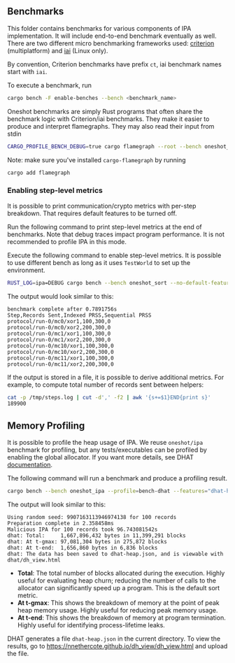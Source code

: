 ## Benchmarks

This folder contains benchmarks for various components of IPA implementation. It will include end-to-end benchmark eventually as well. There are two different micro benchmarking frameworks used: [criterion](https://github.com/bheisler/criterion.rs) (multiplatform) and [iai](https://github.com/bheisler/iai) (Linux only).

By convention, Criterion benchmarks have prefix `ct`, iai benchmark names start with `iai`.

To execute a benchmark, run

```bash
cargo bench -F enable-benches --bench <benchmark_name>
```

Oneshot benchmarks are simply Rust programs that often share the benchmark logic with Criterion/iai benchmarks. They make it easier to produce and interpret flamegraphs. They may also read their input from stdin

```bash
CARGO_PROFILE_BENCH_DEBUG=true cargo flamegraph --root --bench oneshot_arithmetic --features="enable-benches" -- --depth=64 --width=1000000
```

Note: make sure you've installed `cargo-flamegraph` by running

```bash
cargo add flamegraph
```

### Enabling step-level metrics

It is possible to print communication/crypto metrics with per-step breakdown. That requires default features to be turned
off.

Run the following command to print step-level metrics at the end of benchmarks. Note that debug traces impact program
performance. It is not recommended to profile IPA in this mode.

Execute the following command to enable step-level metrics. It is possible to use different bench as long as it uses
`TestWorld` to set up the environment.

```bash
RUST_LOG=ipa=DEBUG cargo bench --bench oneshot_sort --no-default-features --features="enable-benches debug-trace"
```

The output would look similar to this:

```
benchmark complete after 0.7891756s
Step,Records Sent,Indexed PRSS,Sequential PRSS
protocol/run-0/mc0/xor1,100,300,0
protocol/run-0/mc0/xor2,200,300,0
protocol/run-0/mc1/xor1,100,300,0
protocol/run-0/mc1/xor2,200,300,0
protocol/run-0/mc10/xor1,100,300,0
protocol/run-0/mc10/xor2,200,300,0
protocol/run-0/mc11/xor1,100,300,0
protocol/run-0/mc11/xor2,200,300,0
```

If the output is stored in a file, it is possible to derive additional metrics. For example, to compute total
number of records sent between helpers:

```bash
cat -p /tmp/steps.log | cut -d',' -f2 | awk '{s+=$1}END{print s}'
189900
```

## Memory Profiling

It is possible to profile the heap usage of IPA. We reuse `oneshot/ipa` benchmark for profiling, but any tests/executables can be profiled by enabling the global allocator. If you want more details, see DHAT [documentation](https://docs.rs/dhat/latest/dhat/).

The following command will run a benchmark and produce a profiling result.

```bash
cargo bench --bench oneshot_ipa --profile=bench-dhat --features="dhat-heap enable-benches" --no-default-features -- -n 100
```

The output will look similar to this:

```
Using random seed: 9907163113946974138 for 100 records
Preparation complete in 2.358458ms
Malicious IPA for 100 records took 96.743081542s
dhat: Total:     1,667,896,432 bytes in 11,399,291 blocks
dhat: At t-gmax: 97,081,304 bytes in 275,872 blocks
dhat: At t-end:  1,656,860 bytes in 6,836 blocks
dhat: The data has been saved to dhat-heap.json, and is viewable with dhat/dh_view.html
```

- **Total**: The total number of blocks allocated during the execution. Highly useful for evaluating heap churn; reducing the number of calls to the allocator can significantly speed up a program. This is the default sort metric.
- **At t-gmax**: This shows the breakdown of memory at the point of peak heap memory usage. Highly useful for reducing peak memory usage.
- **At t-end**: This shows the breakdown of memory at program termination. Highly useful for identifying process-lifetime leaks.

DHAT generates a file `dhat-heap.json` in the current directory. To view the results, go to https://nnethercote.github.io/dh_view/dh_view.html and upload the file.

